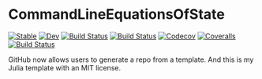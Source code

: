 # CommandLineEquationsOfState

[![Stable](https://img.shields.io/badge/docs-stable-blue.svg)](https://singularitti.github.io/CommandLineEquationsOfState.jl/stable)
[![Dev](https://img.shields.io/badge/docs-dev-blue.svg)](https://singularitti.github.io/CommandLineEquationsOfState.jl/dev)
[![Build Status](https://travis-ci.com/singularitti/CommandLineEquationsOfState.jl.svg?branch=master)](https://travis-ci.com/singularitti/CommandLineEquationsOfState.jl)
[![Build Status](https://ci.appveyor.com/api/projects/status/github/singularitti/CommandLineEquationsOfState.jl?svg=true)](https://ci.appveyor.com/project/singularitti/CommandLineEquationsOfState-jl)
[![Codecov](https://codecov.io/gh/singularitti/CommandLineEquationsOfState.jl/branch/master/graph/badge.svg)](https://codecov.io/gh/singularitti/CommandLineEquationsOfState.jl)
[![Coveralls](https://coveralls.io/repos/github/singularitti/CommandLineEquationsOfState.jl/badge.svg?branch=master)](https://coveralls.io/github/singularitti/CommandLineEquationsOfState.jl?branch=master)
[![Build Status](https://api.cirrus-ci.com/github/singularitti/CommandLineEquationsOfState.jl.svg)](https://cirrus-ci.com/github/singularitti/CommandLineEquationsOfState.jl)

GitHub now allows users to generate a repo from a template. And this is my Julia template with an MIT license.
